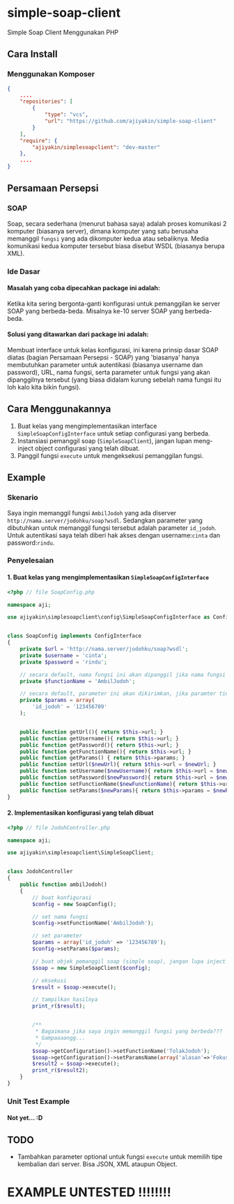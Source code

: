 # simple-soap-client
Simple Soap Client Menggunakan PHP

## Cara Install

### Menggunakan Komposer

```json
{
    ....
    "repositories": [
        {
            "type": "vcs",
            "url": "https://github.com/ajiyakin/simple-soap-client"
        }
    ],
    "require": {
        "ajiyakin/simplesoapclient": "dev-master"
    },
    ....
}
```

## Persamaan Persepsi

### SOAP

Soap, secara sederhana (menurut bahasa saya) adalah proses komunikasi 2 komputer
(biasanya server), dimana komputer yang satu berusaha memanggil `fungsi` yang
ada dikomputer kedua atau sebaliknya. Media komunikasi kedua komputer tersebut
biasa disebut WSDL (biasanya berupa XML).


### Ide Dasar

#### Masalah yang coba dipecahkan package ini adalah:

Ketika kita sering bergonta-ganti konfigurasi untuk pemanggilan ke server
SOAP yang berbeda-beda. Misalnya ke-10 server SOAP yang berbeda-beda.

#### Solusi yang ditawarkan dari package ini adalah:

Membuat interface untuk kelas konfigurasi, ini karena prinsip dasar SOAP diatas
(bagian Persamaan Persepsi - SOAP) yang 'biasanya' hanya membutuhkan parameter
untuk autentikasi (biasanya username dan password), URL, nama fungsi, serta
parameter untuk fungsi yang akan dipanggilnya tersebut (yang biasa didalam
kurung sebelah nama fungsi itu loh kalo kita bikin fungsi).


## Cara Menggunakannya

1. Buat kelas yang mengimplementasikan interface `SimpleSoapConfigInterface`
   untuk setiap configurasi yang berbeda.
2. Instansiasi pemanggil soap (`SimpleSoapClient`), jangan lupan meng-inject
   object configurasi yang telah dibuat.
3. Panggil fungsi `execute` untuk mengeksekusi pemanggilan fungsi.


## Example

### Skenario

Saya ingin memanggil fungsi `AmbilJodoh` yang ada diserver
`http://nama.server/jodohku/soap?wsdl`. Sedangkan parameter yang dibutuhkan
untuk memanggil fungsi tersebut adalah parameter `id_jodoh`. Untuk autentikasi
saya telah diberi hak akses dengan username:`cinta` dan password:`rindu`.

### Penyelesaian

#### 1. Buat kelas yang mengimplementasikan `SimpleSoapConfigInterface`

```php
<?php // file SoapConfig.php

namespace aji;

use ajiyakin\simplesoapclient\config\SimpleSoapConfigInterface as ConfigInterface;


class SoapConfig implements ConfigInterface
{
    private $url = 'http://nama.server/jodohku/soap?wsdl';
    private $username = 'cinta';
    private $password = 'rindu';

    // secara default, nama fungsi ini akan dipanggil jika nama fungsi tidak di set manual
    private $functionName = 'AmbilJodoh';

    // secara default, parameter ini akan dikirimkan, jika paramter tidak diset
    private $params = array(
        'id_jodoh' = '123456789'
    );


    public function getUrl(){ return $this->url; }
    public function getUsername(){ return $this->url; }
    public function getPassword(){ return $this->url; }
    public function getFunctionName(){ return $this->url; }
    public function getParams() { return $this->params; }
    public function setUrl($newUrl){ return $this->url = $newUrl; }
    public function setUsername($newUsername){ return $this->url = $newUsername; }
    public function setPassword($newPassword){ return $this->url = $newPassword; }
    public function setFunctionName($newFunctionName){ return $this->url = $newFunctionName; }
    public function setParams($newParams){ return $this->params = $newParams; }
}
```


#### 2. Implementasikan konfigurasi yang telah dibuat

```php
<?php // file JodohController.php

namespace aji;

use ajiyakin\simplesoapclient\SimpleSoapClient;


class JodohController
{
    public function ambilJodoh()
    {
        // buat konfigurasi
        $config = new SoapConfig();

        // set nama fungsi
        $config->setFunctionName('AmbilJodoh');

        // set parameter
        $params = array('id_jodoh' => '123456789');
        $config->setParams($params);

        // buat objek pemanggil soap (simple soap), jangan lupa inject configurasinya
        $soap = new SimpleSoapClient($config);

        // eksekusi
        $result = $soap->execute();

        // tampilkan hasilnya
        print_r($result);


        /**
         * Bagaimana jika saya ingin memanggil fungsi yang berbeda???
         * Gampaaaangg...
         */
        $soap->getConfiguration()->setFunctionName('TolakJodoh');
        $soap->getConfiguration()->setParamsName(array('alasan'=>'Fokus pendidikan'));
        $result2 = $soap->execute();
        print_r($result2);
    }
}
```


### Unit Test Example

#### Not yet... :D


## TODO

- Tambahkan parameter optional untuk fungsi `execute` untuk memilih tipe
  kembalian dari server. Bisa JSON, XML ataupun Object.


# EXAMPLE UNTESTED !!!!!!!!

